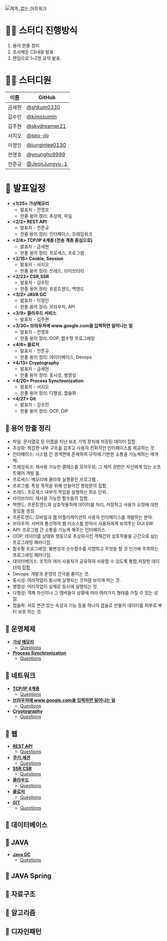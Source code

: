 ![제목_없는_아트워크](https://user-images.githubusercontent.com/108070719/222955043-4eb2f7b0-604a-4f7b-ad2f-9f1194e26750.jpg)
# **🙋‍♂️ 스터디 진행방식**
1. 용어 한줄 정리
2. 조사해온 CS내용 발표
3. 랜덤으로 1~2명 요약 발표.



# **👨‍💻 스터디원**

| 이름   | GitHub                                         |
| ------ | ---------------------------------------------- |
| 금세현 | [@shkum0330](https://github.com/shkum0330) |
| 김수민 | [@kimssumin](https://github.com/kimssumin) |
| 김주현 | [@skydreamer21](https://github.com/skydreamer21) |
| 서지오 | [@seo-jio](https://github.com/seo-jio) |
| 이정인 | [@junginlee0130](https://github.com/junginlee0130) |
| 전영호 | [@youngho9999](https://github.com/youngho9999) |
| 전준규 | [@JeonJungyu-1](https://github.com/JeonJungyu-1) |

# **🚧 발표일정**
- **<1/25> 가상메모리**
    - 발표자 - 전영호 
    - 한줄 용어 정리: 추상화,  파일
- **<2/2> REST API**
    - 발표자 - 전준규 
    - 한줄 용어 정리: 인터페이스, 프레임워크
- **<2/8> TCP/IP 4계층 (전송 계층 중심으로)**
    - 발표자 - 금세현 
    - 한줄 용어 정리:  프로세스, 프로그램
- **<2/16> Cookie, Session**
    - 발표자 - 서지오 
    - 한줄 용어 정리: 쓰레드, 라이브러리
- **<2/23> CSR,SSR**
    - 발표자 - 김수민
    - 한줄 용어 정리: 프론트엔드, 백엔드
- **<3/2> JAVA GC**
    - 발표자 - 이정인 
    - 한줄 용어 정리: 브라우저, API
- **<3/9> 클라우드 서비스**
    - 발표자 - 김주현
- **<3/30> 브라우저에 www<hi>.google.com</hi>을 입력하면 일어나는 일**
    - 발표자 - 전영호
    - 한줄 용어 정리: OOP, 함수형 프로그래밍
- **<4/6> 클로저**
    - 발표자 - 전준규
    - 한줄 용어 정리: 데이터베이스, Devops
- **<4/13> Cryptography**
    - 발표자 - 금세현
    - 한줄 용어 정리: 동시성, 병렬성
- **<4/20> Process Synchronization**
    - 발표자 - 서지오
    - 한줄 용어 정리: 다형성, 캡슐화
- **<4/27> Git**
    - 발표자 - 김수민
    - 한줄 용어 정리: OCP, DIP
    
    
## 📙 용어 한줄 정리
- 파일: 문자열로 된 이름을 지닌 보조 기억 장치에 저장된 데이터 집합.
- 추상화: 복잡한 내부 구조를 감추고 사용자 친화적인 인터페이스를 제공하는 것.
- 인터페이스: 시스템 간 경계면에 존재하여 규칙에 기반한 소통을 가능케하는 매개체.
- 프레임워크:  재사용 가능한 클래스를 모아두되, 그 제어 권한은 자신에게 있는 소프트웨어 개발 틀.
- 프로세스: 메모리에 올라와 실행중인 프로그램 .
- 프로그램: 특정 목적을 위해 만들어진 명령문의 집합.
- 쓰레드: 프로세스 내부의 작업을 실행하는 최소 단위.
- 라이브러리: 재사용 가능한 함수들의 집합.
- 백엔드: 프론트엔드와 상호작용하며 데이터를 처리, 저장하고 사용자 요청에 대한 응답을 생성.
- 프론트엔드: 모바일과 웹 어플리케이션의 사용자 인터페이스를 개발하는 분야.
- 브라우저: 서버와 통신하여 웹 리소스를 받아서 사용자에게 보여주는 GUI SW.
- API: 프로그램 간 소통을 가능케 해주는 인터페이스.
- OOP: 데이터를 상태와 행동으로 추상화시킨 객체간의 상호작용을 근간으로 삼는 프로그래밍 패러다임.
- 함수형 프로그래밍: 불변성과 순수함수를 지향하고 무엇을 할 것 인가에 주목하는 프로그래밍 패러다임. 
- 데이터베이스: 조직의 여러 사용자가 공유하여 사용할 수 있도록 통합,저장한 데이터의 집합.
- Devops: 개발과 운영의 간극을 줄이는 것.
- 동시성: 여러작업이 동시에 실행되는 것처럼 보이게 하는 것.
- 병렬성: 여러작업이 실제로 동시에 실행되는 것.
- 다형성: 객체 자신이나 그 멤버들이 상황에 따라 여러가지 형태를 가질 수 있는 성질.
- 캡슐화: 서로 연관 있는 속성과 기능 등을 하나의 캡슐로 만들어 데이터를 외부로 부터 보호 하는 것.

## 🔷 운영체제
- **[가상 메모리](https://github.com/SSAFY9-class15-CS/CS-Study/blob/main/OperatingSystem/VirtualMemory.md)**
    - [Questions](https://github.com/SSAFY9-class15-CS/CS-Study/blob/main/Questions/%3C%EA%B0%80%EC%83%81%EB%A9%94%EB%AA%A8%EB%A6%AC%3E%20%EA%BC%AC%EB%A6%AC%EC%A7%88%EB%AC%B8.md)
- **[Process Synchronization](https://github.com/SSAFY9-class15-CS/CS-Study/blob/main/OperatingSystem/ProcessSynchronization.md)**
    - [Questions](https://github.com/SSAFY9-class15-CS/CS-Study/blob/main/Questions/Process%20Synchronization.md)

## 🔷 네트워크
- **[TCP/IP 4계층](https://github.com/SSAFY9-class15-CS/CS-Study/blob/main/Network/TCP%20IP%204%EA%B3%84%EC%B8%B5%20%EB%AA%A8%EB%8D%B8.md)**
    - [Questions](https://github.com/SSAFY9-class15-CS/CS-Study/blob/main/Questions/TCP-IP%204%EA%B3%84%EC%B8%B5.md)
- **[브라우저에 www.google.com을 입력하면 일어나는 일](https://github.com/SSAFY9-class15-CS/CS-Study/blob/main/Network/google.md)**
    - [Questions](https://github.com/SSAFY9-class15-CS/CS-Study/blob/main/Questions/what%20happen%20when%20type%20google.md)
- **[Cryptography](https://github.com/SSAFY9-class15-CS/CS-Study/blob/main/Network/%EC%95%94%ED%98%B8%ED%99%94.md)**
    - [Questions](https://github.com/SSAFY9-class15-CS/CS-Study/blob/main/Questions/Cryptography.md)
## 🔷 웹
- **[REST API](https://github.com/SSAFY9-class15-CS/CS-Study/blob/main/Web/RestApi.md)**
    - [Questions](https://github.com/SSAFY9-class15-CS/CS-Study/blob/main/Questions/REST%20API.md)
- **[쿠키,세션](https://github.com/SSAFY9-class15-CS/CS-Study/blob/main/Web/Cookie_Session.md)**
    - [Questions](https://github.com/SSAFY9-class15-CS/CS-Study/blob/main/Questions/Cookie%2CSession.md)
- **[SSR,CSR](https://github.com/SSAFY9-class15-CS/CS-Study/blob/main/Web/SSR%26CSR.md)**
    - [Questions](https://github.com/SSAFY9-class15-CS/CS-Study/blob/main/Questions/SSR%2CCSR.md)
- **[클라우드](https://github.com/SSAFY9-class15-CS/CS-Study/blob/main/Web/CloudService.md)**
    - [Questions](https://github.com/JungInLee0130/CS-Study/blob/main/Questions/CloudService.md)
- **[클로저](https://github.com/SSAFY9-class15-CS/CS-Study/blob/main/Web/Closure.md)**
    - [Questions](https://github.com/SSAFY9-class15-CS/CS-Study/blob/main/Questions/closure_Question.md)
- **[GIT](https://github.com/SSAFY9-class15-CS/CS-Study/blob/main/CI%2CCD/Git.md)**
    - [Questions]()

   
## 🔷 데이터베이스


## 🔷 JAVA
- **[Java GC](https://github.com/JungInLee0130/CS-Study/blob/main/JAVA/GC.md)**
    - [Questions](https://github.com/SSAFY9-class15-CS/CS-Study/blob/main/Questions/GC.md)
## 🔷 JAVA Spring



## 🔷 자료구조



## 🔷 알고리즘




## 🔷 디자인패턴


